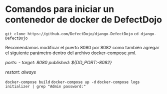 # Comandos para iniciar un contenedor de docker de DefectDojo 
`git clone https://github.com/DefectDojo/django-DefectDojo`
`cd django-DefectDojo`

Recomendamos modificar el puerto 8080 por 8082 como también agregar el siguiente parámetro dentro del archivo docker-compose.yml.
 
 *ports:
      - target: 8080
        published: ${DD_PORT:-8082}*

*restart: always*

`docker-compose build`
`docker-compose up -d`
`docker-compose logs initializer | grep "Admin password:"`
